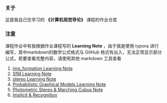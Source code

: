 ### 关于

这是我自己在学习的 **《计算机视觉导论》** 课程的作业仓库

### 注意

课程作业中有我根据作业课程写的 **Learning Note** ，由于我是使用 typora 进行编写，其中markdown的数学公式格式与 GitHub 格式有出入，无法正常显示部分公式，若要查看完整内容，请使用其他 markdown 工具查看

1. [img_formation Learning Note](https://github.com/PLUS-WAVE/3D_CV-Course-Exercise/blob/main/ex1/Learning%20Note.md)
2. [SfM Learning Note](https://github.com/PLUS-WAVE/3D_CV-Course-Exercise/blob/main/ex2/sfm/Learning%20Note.md)
3. [stereo Learning Note](https://github.com/PLUS-WAVE/3D_CV-Course-Exercise/blob/main/ex2/stereo/Learning%20Note.md)
4. [Probabilistic Graphical Models Learning Note](https://github.com/PLUS-WAVE/3D_CV-Course-Exercise/blob/main/ex3/Note.md)
5. [Photometric Stereo & Marching Cubus Note](https://github.com/PLUS-WAVE/3D_CV-Course-Exercise/edit/main/ex4/Note.md)
6. [Implicit & Recognition](https://github.com/PLUS-WAVE/3D_CV-Course-Exercise/blob/main/ex5/Note.md)

